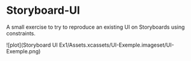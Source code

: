 # Storyboard-UI

A small exercise to try to reproduce an existing UI on Storyboards using constraints.

![plot](Storyboard UI Ex1/Assets.xcassets/UI-Exemple.imageset/UI-Exemple.png)
